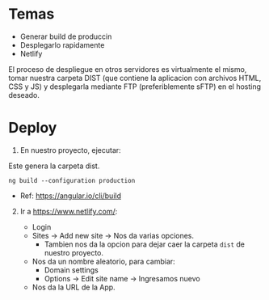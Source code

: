 # Temas

* Generar build de produccin
* Desplegarlo rapidamente
* Netlify

El proceso de despliegue en otros servidores es virtualmente el mismo, tomar nuestra carpeta DIST (que contiene la aplicacion con archivos HTML, CSS y JS) y desplegarla mediante FTP (preferiblemente sFTP) en el hosting deseado.

# Deploy

1. En nuestro proyecto, ejecutar:

Este genera la carpeta dist.

```
ng build --configuration production
```

* Ref: https://angular.io/cli/build

2. Ir a https://www.netlify.com/:

    * Login 
    * Sites -> Add new site -> Nos da varias opciones.
        * Tambien nos da la opcion para dejar caer la carpeta ``dist`` de nuestro proyecto.
    * Nos da un nombre aleatorio, para cambiar:
        * Domain settings 
        * Options -> Edit site name -> Ingresamos nuevo 
    * Nos da la URL de la App.